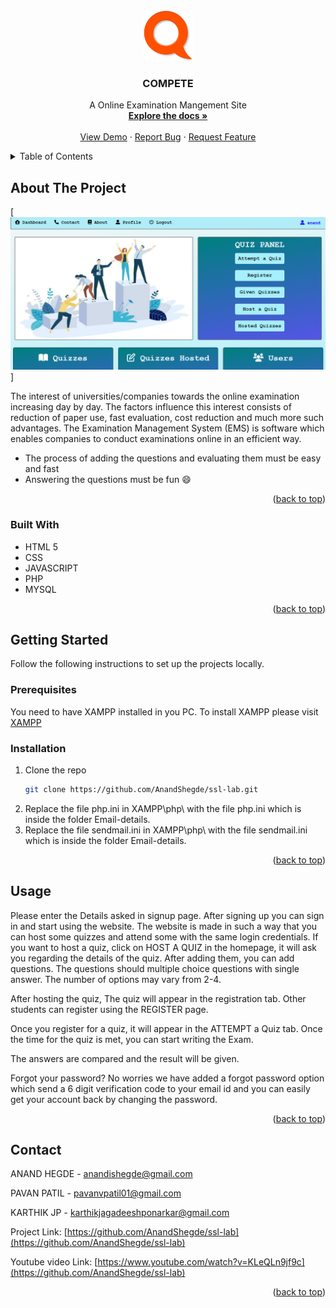 <div id="top"></div>






<!-- PROJECT LOGO -->
<br />
<div align="center">
  <a href="https://github.com/AnandShegde/ssl-lab">
    <img src="images/logo.png" alt="Logo" width="80" height="80">
  </a>

  <h3 align="center">COMPETE</h3>

  <p align="center">
   A Online Examination Mangement Site
    <br />
    <a href="https://github.com/AnandShegde/ssl-lab"><strong>Explore the docs »</strong></a>
    <br />
    <br />
    <a href="https://github.com/AnandShegde/ssl-lab">View Demo</a>
    ·
    <a href="https://github.com/AnandShegde/ssl-lab/issues">Report Bug</a>
    ·
    <a href="https://github.com/AnandShegde/ssl-lab/issues">Request Feature</a>
  </p>
</div>



<!-- TABLE OF CONTENTS -->
<details>
  <summary>Table of Contents</summary>
  <ol>
    <li>
      <a href="#about-the-project">About The Project</a>
      <ul>
        <li><a href="#built-with">Built With</a></li>
      </ul>
    </li>
    <li>
      <a href="#getting-started">Getting Started</a>
      <ul>
        <li><a href="#prerequisites">Prerequisites</a></li>
        <li><a href="#installation">Installation</a></li>
      </ul>
    </li>
    <li><a href="#usage">Usage</a></li>
    <li><a href="#roadmap">Roadmap</a></li>
    <li><a href="#contributing">Contributing</a></li>
    <!-- <li><a href="#license">License</a></li> -->
    <li><a href="#contact">Contact</a></li>
    <!-- <li><a href="#acknowledgments">Acknowledgments</a></li> -->
  </ol>
</details>



<!-- ABOUT THE PROJECT -->
## About The Project

[![Product Name Screen Shot][product-screenshot]]

The interest of universities/companies towards the online examination increasing day by day. The factors influence this interest consists of reduction of paper use, fast evaluation, cost reduction and much more such advantages. The Examination Management System (EMS) is software which enables companies to conduct examinations online in an efficient way.
* The process of adding the questions and evaluating them must be easy and fast
* Answering the questions must be fun :smile:

<p align="right">(<a href="#top">back to top</a>)</p>

### Built With
* HTML 5
* CSS
* JAVASCRIPT
* PHP
* MYSQL

<p align="right">(<a href="#top">back to top</a>)</p>



<!-- GETTING STARTED -->
## Getting Started

Follow the following instructions to set up the projects locally.

### Prerequisites

You need to have XAMPP installed in you PC. To install XAMPP please visit [XAMPP](https://www.apachefriends.org/download.html)


### Installation
1. Clone the repo
   ```sh
   git clone https://github.com/AnandShegde/ssl-lab.git
   ```
2. Replace the file php.ini in XAMPP\php\ with the file php.ini which is inside the folder Email-details.
3. Replace the file sendmail.ini in XAMPP\php\ with the file sendmail.ini which is inside the folder Email-details.
<p align="right">(<a href="#top">back to top</a>)</p>



<!-- USAGE EXAMPLES -->
## Usage

Please enter the Details asked in signup page. After signing up you can sign in and start using the website.
The website is made in such a way that you can host some quizzes and attend some with the same login credentials. If you want to host a quiz, click on HOST A QUIZ in the homepage, it will ask you regarding the details of the quiz. After adding them, you can add questions. The questions should multiple choice questions with single answer. The number of options may vary from 2-4.

After hosting the quiz, The quiz will appear in the registration tab. Other students can register using the REGISTER page.

Once you register for a quiz, it will appear in the ATTEMPT a Quiz tab. Once the time for the quiz is met, you can start writing the Exam.

The answers are compared and the result will be given.

Forgot your password? No worries we have added a forgot password option which send a 6 digit verification code to your email id and you can easily get your account back by changing the password.

<p align="right">(<a href="#top">back to top</a>)</p>




<!-- CONTACT -->
## Contact

ANAND HEGDE - anandishegde@gmail.com

PAVAN PATIL - pavanvpatil01@gmail.com

KARTHIK JP  - karthikjagadeeshponarkar@gmail.com

Project Link: [https://github.com/AnandShegde/ssl-lab](https://github.com/AnandShegde/ssl-lab)

Youtube video Link: [https://www.youtube.com/watch?v=KLeQLn9jf9c](https://github.com/AnandShegde/ssl-lab)

<p align="right">(<a href="#top">back to top</a>)</p>

[product-screenshot]: images/screenshot.png
